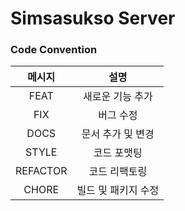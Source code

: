 # Simsasukso Server

### Code Convention
| 메시지 | 설명 |
|:---:|:---:|
| FEAT | 새로운 기능 추가 |
| FIX | 버그 수정|
| DOCS | 문서 추가 및 변경 |
| STYLE | 코드 포맷팅 |
| REFACTOR | 코드 리팩토링 |
| CHORE | 빌드 및 패키지 수정 |